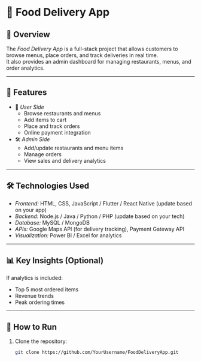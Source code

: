 # 🍕 Food Delivery App

## 📌 Overview
The *Food Delivery App* is a full-stack project that allows customers to browse menus, place orders, and track deliveries in real time.  
It also provides an admin dashboard for managing restaurants, menus, and order analytics.

---

## 🎯 Features
- 🛒 *User Side*
  - Browse restaurants and menus
  - Add items to cart
  - Place and track orders
  - Online payment integration
- 🛠 *Admin Side*
  - Add/update restaurants and menu items
  - Manage orders
  - View sales and delivery analytics

---

## 🛠 Technologies Used
- *Frontend:* HTML, CSS, JavaScript / Flutter / React Native (update based on your app)
- *Backend:* Node.js / Java / Python / PHP (update based on your tech)
- *Database:* MySQL / MongoDB
- *APIs:* Google Maps API (for delivery tracking), Payment Gateway API
- *Visualization:* Power BI / Excel for analytics

---

## 📊 Key Insights (Optional)
If analytics is included:
- Top 5 most ordered items
- Revenue trends
- Peak ordering times

---

## 🚀 How to Run
1. Clone the repository:
   ```bash
   git clone https://github.com/YourUsername/FoodDeliveryApp.git
